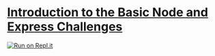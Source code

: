 # [Introduction to the Basic Node and Express Challenges](https://www.freecodecamp.org/learn/apis-and-microservices/basic-node-and-express/)

[![Run on Repl.it](https://repl.it/badge/github/freeCodeCamp/boilerplate-npm)](https://fcc-be-develop-api-express.gbaswath.repl.co)
